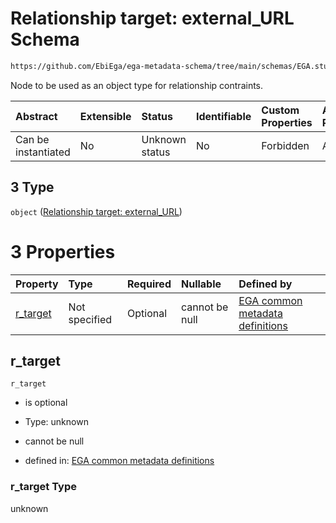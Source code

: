 # Relationship target: external\_URL Schema

```txt
https://github.com/EbiEga/ega-metadata-schema/tree/main/schemas/EGA.study.json#/properties/study_relationships/items/allOf/1/anyOf/2/allOf/1/anyOf/3
```

Node to be used as an object type for relationship contraints.

| Abstract            | Extensible | Status         | Identifiable | Custom Properties | Additional Properties | Access Restrictions | Defined In                                                                 |
| :------------------ | :--------- | :------------- | :----------- | :---------------- | :-------------------- | :------------------ | :------------------------------------------------------------------------- |
| Can be instantiated | No         | Unknown status | No           | Forbidden         | Allowed               | none                | [EGA.study.json\*](../../../schemas/EGA.study.json "open original schema") |

## 3 Type

`object` ([Relationship target: external\_URL](ega-12-definitions-relationship-target-external_url.md))

# 3 Properties

| Property               | Type          | Required | Nullable       | Defined by                                                                                                                                                                                                                                                         |
| :--------------------- | :------------ | :------- | :------------- | :----------------------------------------------------------------------------------------------------------------------------------------------------------------------------------------------------------------------------------------------------------------- |
| [r\_target](#r_target) | Not specified | Optional | cannot be null | [EGA common metadata definitions](ega-12-definitions-relationship-target-external_url-properties-r_target.md "https://github.com/EbiEga/ega-metadata-schema/tree/main/schemas/EGA.common-definitions.json#/definitions/r-target-external_URL/properties/r_target") |

## r\_target



`r_target`

*   is optional

*   Type: unknown

*   cannot be null

*   defined in: [EGA common metadata definitions](ega-12-definitions-relationship-target-external_url-properties-r_target.md "https://github.com/EbiEga/ega-metadata-schema/tree/main/schemas/EGA.common-definitions.json#/definitions/r-target-external_URL/properties/r_target")

### r\_target Type

unknown
